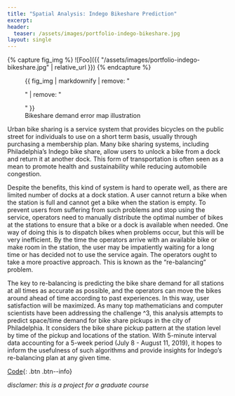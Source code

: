 ```yaml
---
title: "Spatial Analysis: Indego Bikeshare Prediction"
excerpt: 
header:
  teaser: /assets/images/portfolio-indego-bikeshare.jpg
layout: single
---
```

{% capture fig_img %}
![Foo]({{ "/assets/images/portfolio-indego-bikeshare.jpg" | relative_url }})
{% endcapture %}

<figure>
  {{ fig_img | markdownify | remove: "<p>" | remove: "</p>" }}
  <figcaption>Bikeshare demand error map illustration</figcaption>
</figure>

Urban bike sharing is a service system that provides bicycles on the public street for individuals to use on a short term basis, usually through purchasing a membership plan. Many bike sharing systems, including Philadelphia’s Indego bike share, allow users to unlock a bike from a dock and return it at another dock. This form of transportation is often seen as a mean to promote health and sustainability while reducing automobile congestion.

Despite the benefits, this kind of system is hard to operate well, as there are limited number of docks at a dock station. A user cannot return a bike when the station is full and cannot get a bike when the station is empty. To prevent users from suffering from such problems and stop using the service, operators need to manually distribute the optimal number of bikes at the stations to ensure that a bike or a dock is available when needed. One way of doing this is to dispatch bikes when problems occur, but this will be very inefficient. By the time the operators arrive with an available bike or make room in the station, the user may be impatiently waiting for a long time or has decided not to use the service again. The operators ought to take a more proactive approach. This is known as the “re-balancing” problem.

The key to re-balancing is predicting the bike share demand for all stations at all times as accurate as possible, and the operators can move the bikes around ahead of time according to past experiences. In this way, user satisfaction will be maximized. As many top mathematicians and computer scientists have been addressing the challenge ^3, this analysis attempts to predict space/time demand for bike share pickups in the city of Philadelphia. It considers the bike share pickup pattern at the station level by time of the pickup and locations of the station. With 5-minute interval data accounting for a 5-week period (July 8 - August 11, 2019), it hopes to inform the usefulness of such algorithms and provide insights for Indego’s re-balancing plan at any given time.

[Code](https://gillianzhaoxz.github.io/508_md/indego_bikeshare_prediction){: .btn .btn--info}

_disclamer: this is a project for a graduate course_
